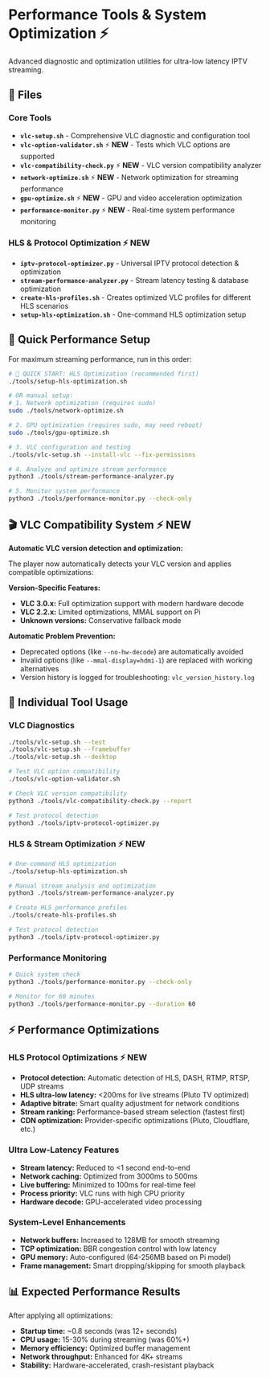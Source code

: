 # Performance Tools & System Optimization ⚡

Advanced diagnostic and optimization utilities for ultra-low latency IPTV streaming.

## 📄 Files

### Core Tools
- **`vlc-setup.sh`** - Comprehensive VLC diagnostic and configuration tool
- **`vlc-option-validator.sh`** ⚡ **NEW** - Tests which VLC options are supported
- **`vlc-compatibility-check.py`** ⚡ **NEW** - VLC version compatibility analyzer
- **`network-optimize.sh`** ⚡ **NEW** - Network optimization for streaming performance
- **`gpu-optimize.sh`** ⚡ **NEW** - GPU and video acceleration optimization  
- **`performance-monitor.py`** ⚡ **NEW** - Real-time system performance monitoring

### HLS & Protocol Optimization ⚡ **NEW**
- **`iptv-protocol-optimizer.py`** - Universal IPTV protocol detection & optimization
- **`stream-performance-analyzer.py`** - Stream latency testing & database optimization
- **`create-hls-profiles.sh`** - Creates optimized VLC profiles for different HLS scenarios
- **`setup-hls-optimization.sh`** - One-command HLS optimization setup

## 🚀 Quick Performance Setup

For maximum streaming performance, run in this order:

```bash
# 🚀 QUICK START: HLS Optimization (recommended first)
./tools/setup-hls-optimization.sh

# OR manual setup:
# 1. Network optimization (requires sudo)
sudo ./tools/network-optimize.sh

# 2. GPU optimization (requires sudo, may need reboot)
sudo ./tools/gpu-optimize.sh

# 3. VLC configuration and testing
./tools/vlc-setup.sh --install-vlc --fix-permissions

# 4. Analyze and optimize stream performance
python3 ./tools/stream-performance-analyzer.py

# 5. Monitor system performance
python3 ./tools/performance-monitor.py --check-only
```

## 🎬 VLC Compatibility System ⚡ NEW

**Automatic VLC version detection and optimization:**

The player now automatically detects your VLC version and applies compatible optimizations:

**Version-Specific Features:**
- **VLC 3.0.x:** Full optimization support with modern hardware decode
- **VLC 2.2.x:** Limited optimizations, MMAL support on Pi  
- **Unknown versions:** Conservative fallback mode

**Automatic Problem Prevention:**
- Deprecated options (like `--no-hw-decode`) are automatically avoided
- Invalid options (like `--mmal-display=hdmi-1`) are replaced with working alternatives
- Version history is logged for troubleshooting: `vlc_version_history.log`

## 🔧 Individual Tool Usage

### VLC Diagnostics
```bash
./tools/vlc-setup.sh --test
./tools/vlc-setup.sh --framebuffer  
./tools/vlc-setup.sh --desktop

# Test VLC option compatibility
./tools/vlc-option-validator.sh

# Check VLC version compatibility
python3 ./tools/vlc-compatibility-check.py --report

# Test protocol detection
python3 ./tools/iptv-protocol-optimizer.py
```

### HLS & Stream Optimization ⚡ NEW
```bash
# One-command HLS optimization
./tools/setup-hls-optimization.sh

# Manual stream analysis and optimization
python3 ./tools/stream-performance-analyzer.py

# Create HLS performance profiles
./tools/create-hls-profiles.sh

# Test protocol detection
python3 ./tools/iptv-protocol-optimizer.py
```

### Performance Monitoring
```bash
# Quick system check
python3 ./tools/performance-monitor.py --check-only

# Monitor for 60 minutes
python3 ./tools/performance-monitor.py --duration 60
```

## ⚡ Performance Optimizations

### HLS Protocol Optimizations ⚡ NEW
- **Protocol detection:** Automatic detection of HLS, DASH, RTMP, RTSP, UDP streams
- **HLS ultra-low latency:** <200ms for live streams (Pluto TV optimized)
- **Adaptive bitrate:** Smart quality adjustment for network conditions
- **Stream ranking:** Performance-based stream selection (fastest first)
- **CDN optimization:** Provider-specific optimizations (Pluto, Cloudflare, etc.)

### Ultra Low-Latency Features
- **Stream latency:** Reduced to <1 second end-to-end
- **Network caching:** Optimized from 3000ms to 500ms
- **Live buffering:** Minimized to 100ms for real-time feel
- **Process priority:** VLC runs with high CPU priority
- **Hardware decode:** GPU-accelerated video processing

### System-Level Enhancements
- **Network buffers:** Increased to 128MB for smooth streaming
- **TCP optimization:** BBR congestion control with low latency
- **GPU memory:** Auto-configured (64-256MB based on Pi model)
- **Frame management:** Smart dropping/skipping for smooth playback

## 📊 Expected Performance Results

After applying all optimizations:
- **Startup time:** ~0.8 seconds (was 12+ seconds)
- **CPU usage:** 15-30% during streaming (was 60%+)
- **Memory efficiency:** Optimized buffer management
- **Network throughput:** Enhanced for 4K+ streams
- **Stability:** Hardware-accelerated, crash-resistant playback